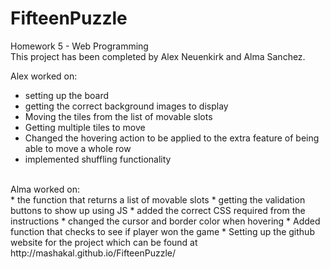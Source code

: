 # FifteenPuzzle
Homework 5 - Web Programming <br>
This project has been completed by Alex Neuenkirk and Alma Sanchez. <br>

Alex worked on: <br>
  * setting up the board
  * getting the correct background images to display 
  * Moving the tiles from the list of movable slots 
  * Getting multiple tiles to move
  * Changed the hovering action to be applied to the extra feature of being able to move a whole row
  * implemented shuffling functionality
  <br>
Alma worked on: <br>
  * the function that returns a list of movable slots
  * getting the validation buttons to show up using JS
  * added the correct CSS required from the instructions
  * changed the cursor and border color when hovering
  * Added function that checks to see if player won the game
  * Setting up the github website for the project which can be found at <br> http://mashakal.github.io/FifteenPuzzle/
